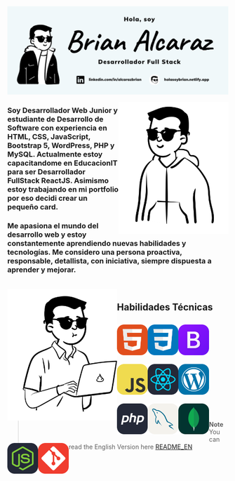 ![Brian Alcaraz Banner Github](https://github.com/HolasoyBrianxd/HolasoyBrianxd/blob/main/img/banner-github.png)

<img align="right" alt="Brian Alcaraz Avatar" width="250" height="300" src="https://github.com/HolasoyBrianxd/HolasoyBrianxd/blob/main/img/brian3.png">

### Soy Desarrollador Web Junior y estudiante de Desarrollo de Software con experiencia en HTML, CSS, JavaScript, Bootstrap 5, WordPress, PHP y MySQL. Actualmente estoy capacitandome en EducacionIT para ser Desarrollador FullStack ReactJS. Asimismo estoy trabajando en mi portfolio por eso decidi crear un pequeño card.

### Me apasiona el mundo del desarrollo web y estoy constantemente aprendiendo nuevas habilidades y tecnologías. Me considero una persona proactiva, responsable, detallista, con iniciativa, siempre dispuesta a aprender y mejorar.

<br/>

<img align="left" alt="Brian Alcaraz Avatar" width="250" height="300" src="https://github.com/HolasoyBrianxd/HolasoyBrianxd/blob/main/img/brian5.png">

<h2 align="left"> Habilidades Técnicas </h2>

<img align="left" alt="Logo HTML" width="70" src="https://github.com/HolasoyBrianxd/HolasoyBrianxd/blob/main/img/HTML.svg" vspace="10">
<img align="left" alt="Logo CSS" width="70" src="https://github.com/HolasoyBrianxd/HolasoyBrianxd/blob/main/img/CSS.svg" vspace="10">
<img align="left" alt="Logo Bootstrap" width="70" src="https://github.com/HolasoyBrianxd/HolasoyBrianxd/blob/main/img/Bootstrap.svg" vspace="10">
<img align="left" alt="Logo JavaScript" width="70" src="https://github.com/HolasoyBrianxd/HolasoyBrianxd/blob/main/img/JavaScript.svg" vspace="10">
<img align="left" alt="Logo React" width="70" src="https://github.com/HolasoyBrianxd/HolasoyBrianxd/blob/main/img/React-Dark.svg" vspace="10">
<img align="left" alt="Logo WordPress" width="70" src="https://github.com/HolasoyBrianxd/HolasoyBrianxd/blob/main/img/Wordpress.svg" vspace="10">  
<p>&nbsp;</p>
<p>&nbsp;</p>

<img align="left" alt="Logo PHP" width="70" src="https://github.com/HolasoyBrianxd/HolasoyBrianxd/blob/main/img/PHP-Dark.svg" vspace="10">
<img align="left" alt="Logo MySQL" width="70" src="https://github.com/HolasoyBrianxd/HolasoyBrianxd/blob/main/img/MySQL-Light.svg" vspace="10">
<img align="left" alt="Logo MongoDB" width="70" src="https://github.com/HolasoyBrianxd/HolasoyBrianxd/blob/main/img/MongoDB.svg" vspace="10">
<img align="left" alt="Logo NodeJS" width="70" src="https://github.com/HolasoyBrianxd/HolasoyBrianxd/blob/main/img/NodeJS-Dark.svg" vspace="10">
<img align="left" alt="Logo GIT" width="70" src="https://github.com/HolasoyBrianxd/HolasoyBrianxd/blob/main/img/Git.svg" vspace="10">  

<br/>
<br/>
<br/>
<br/>
<br/>
<br/>
<br/>
<br/>
<br/>

> **Note**
> You can read the English Version here [README_EN](https://github.com/HolasoyBrianxd/HolasoyBrianxd/blob/main/README_EN.md)




